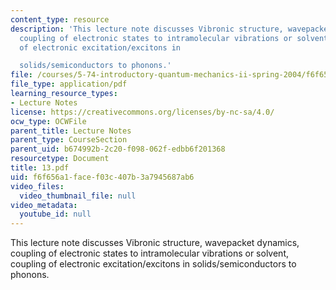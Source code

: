 ```yaml
---
content_type: resource
description: 'This lecture note discusses Vibronic structure, wavepacket dynamics,
  coupling of electronic states to intramolecular vibrations or solvent, coupling
  of electronic excitation/excitons in

  solids/semiconductors to phonons.'
file: /courses/5-74-introductory-quantum-mechanics-ii-spring-2004/f6f656a1facef03c407b3a7945687ab6_13.pdf
file_type: application/pdf
learning_resource_types:
- Lecture Notes
license: https://creativecommons.org/licenses/by-nc-sa/4.0/
ocw_type: OCWFile
parent_title: Lecture Notes
parent_type: CourseSection
parent_uid: b674992b-2c20-f098-062f-edbb6f201368
resourcetype: Document
title: 13.pdf
uid: f6f656a1-face-f03c-407b-3a7945687ab6
video_files:
  video_thumbnail_file: null
video_metadata:
  youtube_id: null
---
```

This lecture note discusses Vibronic structure, wavepacket dynamics, coupling of electronic states to intramolecular vibrations or solvent, coupling of electronic excitation/excitons in
solids/semiconductors to phonons.